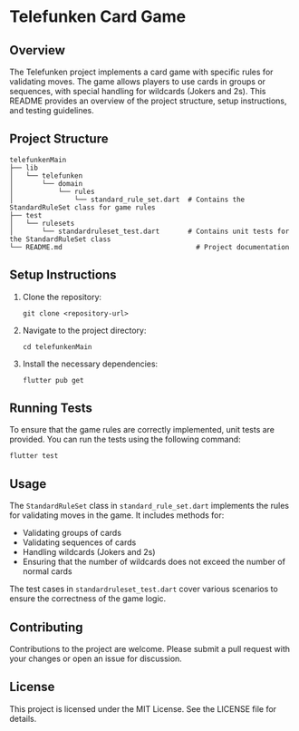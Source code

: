 # Telefunken Card Game

## Overview
The Telefunken project implements a card game with specific rules for validating moves. The game allows players to use cards in groups or sequences, with special handling for wildcards (Jokers and 2s). This README provides an overview of the project structure, setup instructions, and testing guidelines.

## Project Structure
```
telefunkenMain
├── lib
│   └── telefunken
│       └── domain
│           └── rules
│               └── standard_rule_set.dart  # Contains the StandardRuleSet class for game rules
├── test
│   └── rulesets
│       └── standardruleset_test.dart       # Contains unit tests for the StandardRuleSet class
└── README.md                                 # Project documentation
```

## Setup Instructions
1. Clone the repository:
   ```
   git clone <repository-url>
   ```
2. Navigate to the project directory:
   ```
   cd telefunkenMain
   ```
3. Install the necessary dependencies:
   ```
   flutter pub get
   ```

## Running Tests
To ensure that the game rules are correctly implemented, unit tests are provided. You can run the tests using the following command:
```
flutter test
```

## Usage
The `StandardRuleSet` class in `standard_rule_set.dart` implements the rules for validating moves in the game. It includes methods for:
- Validating groups of cards
- Validating sequences of cards
- Handling wildcards (Jokers and 2s)
- Ensuring that the number of wildcards does not exceed the number of normal cards

The test cases in `standardruleset_test.dart` cover various scenarios to ensure the correctness of the game logic.

## Contributing
Contributions to the project are welcome. Please submit a pull request with your changes or open an issue for discussion.

## License
This project is licensed under the MIT License. See the LICENSE file for details.